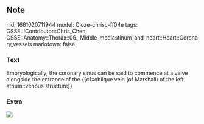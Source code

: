 ## Note
nid: 1661020711944
model: Cloze-chrisc-ff04e
tags: GSSE::!Contributor::Chris_Chen, GSSE::Anatomy::Thorax::06._Middle_mediastinum_and_heart::Heart::Coronary_vessels
markdown: false

### Text
<div class='toggle'>
  Embryologically, the coronary sinus can be said to commence at a
  valve alongside the entrance of the {{c1::oblique vein (of
  Marshall) of the left atrium::venous structure}}
</div>

### Extra
<img src="tmp0_80tt3i.png">
